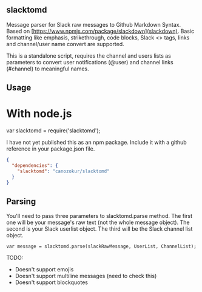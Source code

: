 ## slacktomd
Message parser for Slack raw messages to Github Markdown Syntax.
Based on [https://www.npmjs.com/package/slackdown](slackdown).
Basic formatting like emphasis, strikethrough, code blocks, Slack
<> tags, links and channel/user name convert are supported.

This is a standalone script, requires the channel and users lists as parameters
to convert user notifications (@user) and channel links (#channel) to meaningful
names.

## Usage
# With node.js
var slacktomd = require('slacktomd');

I have not yet published this as an npm package. Include it with a github reference
in your package.json file.

```json
{
  "dependencies": {
    "slacktomd": "canozokur/slacktomd"
  }
}
```

## Parsing
You'll need to pass three parameters to slacktomd.parse method. The first one will be
your message's raw text (not the whole message object). The second is your Slack userlist
object. The third will be the Slack channel list object.

```
var message = slacktomd.parse(slackRawMessage, UserList, ChannelList);
```

TODO:
* Doesn't support emojis
* Doesn't support multiline messages (need to check this)
* Doesn't support blockquotes
